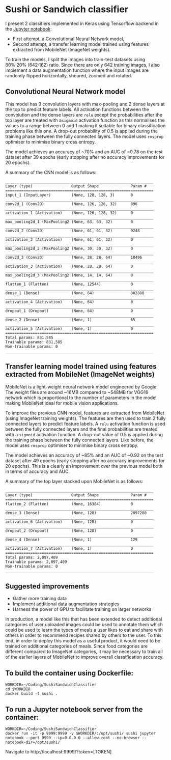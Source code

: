 # Sushi or Sandwich classifier

I present 2 classifiers implemented in Keras using Tensorflow backend in the [Jupyter notebook](sushi-or-sandwich-keras.ipynb):

- First attempt, a Convolutional Neural Network model,
- Second attempt, a transfer learning model trained using features extracted from MobileNet (ImageNet weights).

To train the models, I split the images into train-test datasets using 80%:20% (642:162) ratio. Since there are only 642 training images, I also implement a data augmentation function where the input images are randomly flipped horizontally, sheared, zoomed and rotated.

## Convolutional Neural Network model

This model has 3 convolution layers with max-pooling and 2 dense layers at the top to predict feature labels. All activation functions between the convolution and the dense layers are `relu` except the probabilities after the top layer are treated with a`sigmoid` activation function as this normalises the values to a range between 0 and 1 making it suitable for binary classification problems like this one. A drop-out probability of 0.5 is applied during the training phase between the fully connected layers. The model uses `rmsprop` optimiser to minimise binary cross entropy.

The model achieves an accuracy of ~70% and an AUC of ~0.78 on the test dataset after 39 epochs (early stopping after no accuracy improvements for 20 epochs).

A summary of the CNN model is as follows:

	_________________________________________________________________
	Layer (type)                 Output Shape              Param #   
	=================================================================
	input_1 (InputLayer)         (None, 128, 128, 3)       0         
	_________________________________________________________________
	conv2d_1 (Conv2D)            (None, 126, 126, 32)      896       
	_________________________________________________________________
	activation_1 (Activation)    (None, 126, 126, 32)      0         
	_________________________________________________________________
	max_pooling2d_1 (MaxPooling2 (None, 63, 63, 32)        0         
	_________________________________________________________________
	conv2d_2 (Conv2D)            (None, 61, 61, 32)        9248      
	_________________________________________________________________
	activation_2 (Activation)    (None, 61, 61, 32)        0         
	_________________________________________________________________
	max_pooling2d_2 (MaxPooling2 (None, 30, 30, 32)        0         
	_________________________________________________________________
	conv2d_3 (Conv2D)            (None, 28, 28, 64)        18496     
	_________________________________________________________________
	activation_3 (Activation)    (None, 28, 28, 64)        0         
	_________________________________________________________________
	max_pooling2d_3 (MaxPooling2 (None, 14, 14, 64)        0         
	_________________________________________________________________
	flatten_1 (Flatten)          (None, 12544)             0         
	_________________________________________________________________
	dense_1 (Dense)              (None, 64)                802880    
	_________________________________________________________________
	activation_4 (Activation)    (None, 64)                0         
	_________________________________________________________________
	dropout_1 (Dropout)          (None, 64)                0         
	_________________________________________________________________
	dense_2 (Dense)              (None, 1)                 65        
	_________________________________________________________________
	activation_5 (Activation)    (None, 1)                 0         
	=================================================================
	Total params: 831,585
	Trainable params: 831,585
	Non-trainable params: 0
	_________________________________________________________________

## Transfer learning model trained using features extracted from MobileNet (ImageNet weights)

MobileNet is a light-weight neural network model engineered by Google. The weight files are around ~16MB compared to ~548MB for VGG16 network which is proportional to the number of parameters in the model making MobileNet ideal for mobile vision applications.

To improve the previous CNN model, features are extracted from MobileNet (using ImageNet training weights). The features are then used to train 2 fully connected layers to predict feature labels. A `relu` activation function is used between the fully connected layers and the final probabilities are treated with a `sigmoid` activation function. A drop-out value of 0.5 is applied during the training phase between the fully connected layers. Like before, the model uses `rmsprop` optimiser to minimise binary cross entropy. 

The model achieves an accuracy of ~85% and an AUC of ~0.92 on the test dataset after 49 epochs (early stopping after no accuracy improvements for 20 epochs). This is a clearly an improvement over the previous model both in terms of accuracy and AUC.

A summary of the top layer stacked upon MobileNet is as follows:

	_________________________________________________________________
	Layer (type)                 Output Shape              Param #   
	=================================================================
	flatten_2 (Flatten)          (None, 16384)             0         
	_________________________________________________________________
	dense_3 (Dense)              (None, 128)               2097280   
	_________________________________________________________________
	activation_6 (Activation)    (None, 128)               0         
	_________________________________________________________________
	dropout_2 (Dropout)          (None, 128)               0         
	_________________________________________________________________
	dense_4 (Dense)              (None, 1)                 129       
	_________________________________________________________________
	activation_7 (Activation)    (None, 1)                 0         
	=================================================================
	Total params: 2,097,409
	Trainable params: 2,097,409
	Non-trainable params: 0
	_________________________________________________________________

## Suggested improvements

- Gather more training data
- Implement additional data augmentation strategies
- Harness the power of GPU to facilitate training on larger networks

In production, a model like this that has been extended to detect additional categories of user uploaded images could be used to annotate them which could be used to learn the types of meals a user likes to eat and share with others in order to recommend recipes shared by others to the user. To this end, in order to deploy this model as a useful product, it would need to be trained on additional categories of meals. Since food categories are different compared to ImageNet categories, it may be necessary to train all of the earlier layers of MobileNet to improve overall classification accuracy.

## To build the container using Dockerfile:

	WORKDIR=~/Coding/SushiSandwichClassifier
	cd $WORKDIR
	docker build -t sushi .

## To run a Jupyter notebook server from the container:

	WORKDIR=~/Coding/SushiSandwichClassifier
	docker run -it -p 9999:9999 -v $WORKDIR/:/opt/sushi/ sushi jupyter notebook --port 9999 --ip=0.0.0.0 --allow-root --no-browser --notebook-dir=/opt/sushi/


Navigate to http://localhost:9999/?token=[TOKEN]